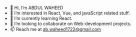 - 👋 Hi, I’m ABDUL WAHEED
- 👀 I’m interested in React, Vue, and javaScript related stuff.
- 🌱 I’m currently learning React.
- 💞️ I’m looking to collaborate on Web-development projects.
- 📫 Reach me at ab.waheed1722@gmail.com
     

<!---
iabwaheed/iabwaheed is a ✨ special ✨ repository because its `README.md` (this file) appears on your GitHub profile.
You can click the Preview link to take a look at your changes.
--->

